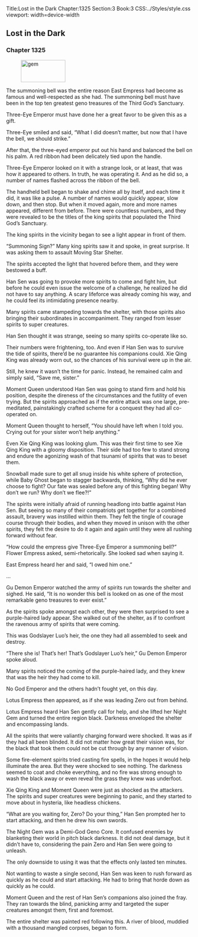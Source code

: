 Title:Lost in the Dark 
Chapter:1325 
Section:3 
Book:3 
CSS:../Styles/style.css 
viewport: width=device-width
  
## Lost in the Dark
### Chapter 1325
  
<figure>
	<img src="../Images/gem.gif" alt="gem" id="gem" width="120" height="60" />
</figure>
  

  
The summoning bell was the entire reason East Empress had become as famous and well-respected as she had. The summoning bell must have been in the top ten greatest geno treasures of the Third God’s Sanctuary.

Three-Eye Emperor must have done her a great favor to be given this as a gift.

Three-Eye smiled and said, “What I did doesn’t matter, but now that I have the bell, we should strike.”

After that, the three-eyed emperor put out his hand and balanced the bell on his palm. A red ribbon had been delicately tied upon the handle.

Three-Eye Emperor looked on it with a strange look, or at least, that was how it appeared to others. In truth, he was operating it. And as he did so, a number of names flashed across the ribbon of the bell.

The handheld bell began to shake and chime all by itself, and each time it did, it was like a pulse. A number of names would quickly appear, slow down, and then stop. But when it moved again, more and more names appeared, different from before. There were countless numbers, and they were revealed to be the titles of the king spirits that populated the Third God’s Sanctuary.

The king spirits in the vicinity began to see a light appear in front of them.

“Summoning Sign?” Many king spirits saw it and spoke, in great surprise. It was asking them to assault Moving Star Shelter.

The spirits accepted the light that hovered before them, and they were bestowed a buff.

Han Sen was going to provoke more spirits to come and fight him, but before he could even issue the welcome of a challenge, he realized he did not have to say anything. A scary lifeforce was already coming his way, and he could feel its intimidating presence nearby.

Many spirits came stampeding towards the shelter, with those spirits also bringing their subordinates in accompaniment. They ranged from lesser spirits to super creatures.

Han Sen thought it was strange, seeing so many spirits co-operate like so.

Their numbers were frightening, too. And even if Han Sen was to survive the tide of spirits, there’d be no guarantee his companions could. Xie Qing King was already worn out, so the chances of his survival were up in the air.

Still, he knew it wasn’t the time for panic. Instead, he remained calm and simply said, “Save me, sister.”

Moment Queen understood Han Sen was going to stand firm and hold his position, despite the direness of the circumstances and the futility of even trying. But the spirits approached as if the entire attack was one large, pre-meditated, painstakingly crafted scheme for a conquest they had all co-operated on.

Moment Queen thought to herself, “You should have left when I told you. Crying out for your sister won’t help anything.”

Even Xie Qing King was looking glum. This was their first time to see Xie Qing King with a gloomy disposition. Their side had too few to stand strong and endure the agonizing wash of that tsunami of spirits that was to beset them.

Snowball made sure to get all snug inside his white sphere of protection, while Baby Ghost began to stagger backwards, thinking, “Why did he ever choose to fight? Our fate was sealed before any of this fighting began! Why don’t we run? Why don’t we flee?!”

The spirits were initially afraid of running headlong into battle against Han Sen. But seeing so many of their compatriots get together for a combined assault, bravery was instilled within them. They felt the tingle of courage course through their bodies, and when they moved in unison with the other spirits, they felt the desire to do it again and again until they were all rushing forward without fear.

“How could the empress give Three-Eye Emperor a summoning bell?” Flower Empress asked, semi-rhetorically. She looked sad when saying it.

East Empress heard her and said, “I owed him one.”

…

Gu Demon Emperor watched the army of spirits run towards the shelter and sighed. He said, “It is no wonder this bell is looked on as one of the most remarkable geno treasures to ever exist.”

As the spirits spoke amongst each other, they were then surprised to see a purple-haired lady appear. She walked out of the shelter, as if to confront the ravenous army of spirits that were coming.

This was Godslayer Luo’s heir, the one they had all assembled to seek and destroy.

“There she is! That’s her! That’s Godslayer Luo’s heir,” Gu Demon Emperor spoke aloud.

Many spirits noticed the coming of the purple-haired lady, and they knew that was the heir they had come to kill.

No God Emperor and the others hadn’t fought yet, on this day.

Lotus Empress then appeared, as if she was leading Zero out from behind.

Lotus Empress heard Han Sen gently call for help, and she lifted her Night Gem and turned the entire region black. Darkness enveloped the shelter and encompassing lands.

All the spirits that were valiantly charging forward were shocked. It was as if they had all been blinded. It did not matter how great their vision was, for the black that took them could not be cut through by any manner of vision.

Some fire-element spirits tried casting fire spells, in the hopes it would help illuminate the area. But they were shocked to see nothing. The darkness seemed to coat and choke everything, and no fire was strong enough to wash the black away or even reveal the grass they knew was underfoot.

Xie Qing King and Moment Queen were just as shocked as the attackers. The spirits and super creatures were beginning to panic, and they started to move about in hysteria, like headless chickens.

“What are you waiting for, Zero? Do your thing,” Han Sen prompted her to start attacking, and then he drew his own swords.

The Night Gem was a Demi-God Geno Core. It confused enemies by blanketing their world in pitch black darkness. It did not deal damage, but it didn’t have to, considering the pain Zero and Han Sen were going to unleash.

The only downside to using it was that the effects only lasted ten minutes.

Not wanting to waste a single second, Han Sen was keen to rush forward as quickly as he could and start attacking. He had to bring that horde down as quickly as he could.

Moment Queen and the rest of Han Sen’s companions also joined the fray. They ran towards the blind, panicking army and targeted the super creatures amongst them, first and foremost.

The entire shelter was painted red following this. A river of blood, muddied with a thousand mangled corpses, began to form.